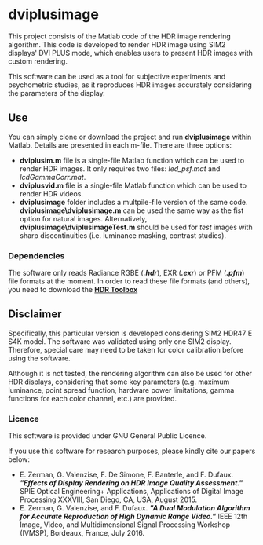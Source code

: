 # dviplusimage

This project consists of the Matlab code of the HDR image rendering algorithm. This code is developed to render HDR image using SIM2 displays' DVI PLUS mode, which enables users to present HDR images with custom rendering. 

This software can be used as a tool for subjective experiments and psychometric studies, as it reproduces HDR images accurately considering the parameters of the display. 

## Use

You can simply clone or download the project and run **dviplusimage** within Matlab. Details are presented in each m-file. There are three options:
* **dviplusim.m** file is a single-file Matlab function which can be used to render HDR images. It only requires two files: *led_psf.mat* and *lcdGammaCorr.mat*.
* **dviplusvid.m** file is a single-file Matlab function which can be used to render HDR videos.
* **dviplusimage** folder includes a multpile-file version of the same code. **dviplusimage\dviplusimage.m** can be used the same way as the fist option for natural images. Alternatively, **dviplusimage\dviplusimageTest.m** should be used for *test* images with sharp discontinuities (i.e. luminance masking, contrast studies).

### Dependencies

The software only reads Radiance RGBE (**_.hdr_**), EXR (**_.exr_**) or PFM (**_.pfm_**) file formats at the moment. In order to read these file formats (and others), you need to download the [**HDR Toolbox**](https://github.com/banterle/HDR_Toolbox)

## Disclaimer

Specifically, this particular version is developed considering SIM2 HDR47 E S4K model. The software was validated using only one SIM2 display. Therefore, special care may need to be taken for color calibration before using the software. 

Although it is not tested, the rendering algorithm can also be used for other HDR displays, considering that some key parameters (e.g. maximum luminance, point spread function, hardware power limitations, gamma functions for each color channel, etc.) are provided.

### Licence

This software is provided under GNU General Public Licence.

If you use this software for research purposes, please kindly cite our papers below:
* E. Zerman, G. Valenzise, F. De Simone, F. Banterle, and F. Dufaux. **_"Effects of Display Rendering on HDR Image Quality Assessment."_** SPIE Optical Engineering+ Applications, Applications of Digital Image Processing XXXVIII, San Diego, CA, USA, August 2015.
* E. Zerman, G. Valenzise, and F. Dufaux. **_"A Dual Modulation Algorithm for Accurate Reproduction of High Dynamic Range Video."_** IEEE 12th Image, Video, and Multidimensional Signal Processing Workshop (IVMSP), Bordeaux, France, July 2016.